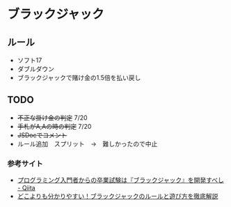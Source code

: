 # ブラックジャック
## ルール
* ソフト17
* ダブルダウン
* ブラックジャックで賭け金の1.5倍を払い戻し
## TODO
* ~~不正な掛け金の判定~~ 7/20
* ~~手札がA,Aの時の判定~~ 7/20
* ~~JSDocでコメント~~
* ルール追加　スプリット　→　難しかったので中止
### 参考サイト
* [プログラミング入門者からの卒業試験は『ブラックジャック』を開発すべし - Qiita](https://qiita.com/hirossyi73/items/cf8648c31898216312e5)
* [どこよりも分かりやすい！ブラックジャックのルールと遊び方を徹底解説](https://www.lvtaizen.com/8980/)
　